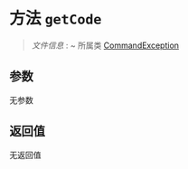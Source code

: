# 方法 `getCode`

> *文件信息* : ~
> 所属类 [CommandException](../CommandException.md)




## 参数


无参数


## 返回值

无返回值
